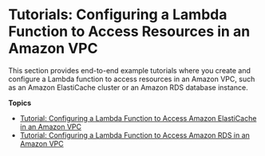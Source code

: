 # Tutorials: Configuring a Lambda Function to Access Resources in an Amazon VPC<a name="vpc-tutorials"></a>

This section provides end\-to\-end example tutorials where you create and configure a Lambda function to access resources in an Amazon VPC, such as an Amazon ElastiCache cluster or an Amazon RDS database instance\.

**Topics**
+ [Tutorial: Configuring a Lambda Function to Access Amazon ElastiCache in an Amazon VPC](vpc-ec.md)
+ [Tutorial: Configuring a Lambda Function to Access Amazon RDS in an Amazon VPC](vpc-rds.md)